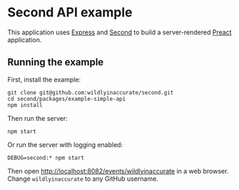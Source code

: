 # Second API example

This application uses [Express](http://expressjs.com/) and [Second](https://github.com/wildlyinaccurate/second) to build a server-rendered [Preact](https://preactjs.com/) application.

## Running the example

First, install the example:

```
git clone git@github.com:wildlyinaccurate/second.git
cd second/packages/example-simple-api
npm install
```

Then run the server:

```
npm start
```

Or run the server with logging enabled:

```
DEBUG=second:* npm start
```

Then open [http://localhost:8082/events/wildlyinaccurate](http://localhost:8082/events/wildlyinaccurate) in a web browser. Change `wildlyinaccurate` to any GitHub username.
